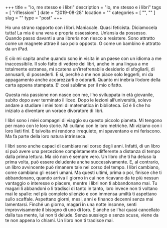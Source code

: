 +++
title = "Io, me stesso e i libri"
description = "Io, me stesso e i libri"
tags = [ "riflessioni" ]
date = "2019-08-28"
location = ""
categories = [
  "",
  ""
]
slug = ""
type = "post"
+++

Ho uno strano rapporto con i libri. Maniacale. Quasi feticista. Diciamocela tutta! La mia è una vera e propria ossessione.  Un’ansia da possesso. Quando passo davanti a una libreria non riesco a resistere. Sono attratto come un magnete attrae il suo polo opposto. O come un bambino è attratto da un iPad.  

E  ciò mi capita anche quando sono in visita in un paese con un idioma a me inaccessibile. Il solo fatto di vedere dei libri, anche in una lingua a me totalmente estranea,  mi scatena un’irrefrenabile desiderio di sfogliarli, di annusarli, di possederli. E si, perché a me non piace solo leggerli, mi da appagamento anche accarezzarli e odorarli. Quanto mi inebria l’odore della carta appena stampata. E’ così sublime per il mio olfatto. 

Questa mia passione non nasce con me, l’ho sviluppata in età giovanile, subito dopo aver terminato il liceo.  Dopo le lezioni all’università, solevo andare a studiare i miei tomi di matematica in biblioteca. Ed è li che ho iniziato a diventare un vorace divoratore di libri. 

I libri sono i miei compagni di viaggio su questo piccolo pianeta. Mi tengono per mano con le loro storie.  Mi cullano con le loro metriche.  Mi viziano con i loro lieti fini. E talvolta mi rendono irrequieto, mi spaventano e mi feriscono. Ma fa parte della loro natura intrinseca.

I libri sono anche capaci di cambiare nel corso degli anni. Infatti, di un libro si può avere una percezione completamente differente a distanza di tempo dalla prima lettura. Ma ciò non è sempre vero. Un libro che ti ha deluso la prima volta, può essere deludente anche successivamente. E, al contrario, un libro avvincente può rimanere tale nel corso del tempo. 
I libri cambiano, come cambiano gli esseri umani. Ma questi ultimi, prima o poi, finisce che ti abbandonano, quando arriva il giorno in cui non ricavano da te più nessun vantaggio o interesse o piacere, mentre i libri non ti abbandonano mai. Tu magari li abbandoni o li tradisci di tanto in tanto, loro invece non ti voltano mai le spalle: nel più completo silenzio e con immensa umiltà ti aspettano sullo scaffale. Aspettano giorni, mesi, anni e financo decenni senza mai lamentarsi. Finché un giorno, magari in una notte insonne, senti improvvisamente il bisogno di uno di loro. E anche se l’hai quasi cancellato dalla tua mente, lui non ti delude. Senza sussiego e senza scuse, viene da te non appena lo chiami. 
Un libro non ti tradisce mai.
